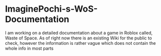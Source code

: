 # ImaginePochi-s-WoS-Documentation
I am working on a detailed documentation about a game in Roblox called, Waste of Space. As of right now there is an existing Wiki for the public to check, however the information is rather vague which does not contain the whole info in most parts 
